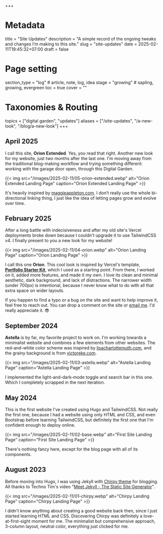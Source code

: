 +++
# Metadata
title = "Site Updates"
description = "A simple record of the ongoing tweaks and changes I’m making to this site."
slug = "site-updates"
date = 2025-02-11T19:45:32+07:00
draft = false

# Page setting
section_type = "log" # article, note, log, idea
stage = "growing" # sapling, growing, evergreen
toc = true
cover = ""

# Taxonomies & Routing
topics = ["digital garden", "updates"]
aliases = ["/site-updates", "/a-new-look", "/blog/a-new-look"]
+++

## April 2025

I call this site, **Orion Extended**. Yes, you read that right. Another new look for my website, just two months after the last one. I'm moving away from the traditional blog-making workflow and trying something different: working with the garage door open, through this Digital Garden.

{{< img src="/images/2025-02-11/05-orion-extended.webp" alt="Orion Extended Landing Page" caption="Orion Extended Landing Page" >}}

It's heavily inspired by [maggieappleton.com]. I don’t really use the whole bi-directional linking thing, I just like the idea of letting pages grow and evolve over time.

[maggieappleton.com]: https://maggieappleton.com/

## February 2025

After a long battle with indecisiveness and after my old site's Vercel deployments broke down because I couldn't upgrade it to use TailwindCSS v4. I finally present to you a new look for my website!

{{< img src="/images/2025-02-11/04-orion.webp" alt="Orion Landing Page" caption="Orion Landing Page" >}}

I call this one **Orion**. This cool look is inspired by Vercel's template, **[Portfolio Starter Kit]**, which I used as a starting point. From there, I worked on it, added more features, and made it my own. I love its clean and minimal aesthetic, dark background, and lack of distractions. The narrower width (under 700px) is intentional, because I never know what to do with all that extra space on wider layouts.

If you happen to find a typo or a bug on the site and want to help improve it, feel free to reach out. You can drop a comment on the site or [email me][email me]. I'd really appreciate it. 😎

[Portfolio Starter Kit]: https://vercel.com/templates/next.js/portfolio-starter-kit
[email me]: mailto:pradhana.odhy@gmail.com

## September 2024

**Astella** is by far, my favorite project to work on. I'm working towards a minimalist website and combines a few elements from other websites. The red-and-white color scheme was inspired by [lisacharlottemuth.com], and the grainy background is from [victoreke.com].

{{< img src="/images/2025-02-11/03-astella.webp" alt="Astella Landing Page" caption="Astella Landing Page" >}}

I implemented the light-and-dark-mode toggle and search bar in this one. Which I completely scrapped in the next iteration.

[lisacharlottemuth.com]: https://lisacharlottemuth.com/
[victoreke.com]: https://victoreke.com/

## May 2024

This is the first website I've created using Hugo and TailwindCSS. Not really the first one, because I had a website using only HTML and CSS, and even Bootstrap before learning TailwindCSS, but definitely the first one that I'm confident enough to deploy online.

{{< img src="/images/2025-02-11/02-base.webp" alt="First Site Landing Page" caption="First Site Landing Page" >}}

There's nothing fancy here, except for the blog page with all of its components.

## August 2023

Before moving into Hugo, I was using Jekyll with [Chirpy theme] for blogging. All thanks to Techno Tim's video "[Meet Jekyll - The Static Site Generator]".

{{< img src="/images/2025-02-11/01-chirpy.webp" alt="Chirpy Landing Page" caption="Chirpy Landing Page" >}}

I didn't know anything about creating a good website back then, since I just started learning HTML and CSS. Discovering Chirpy was definitely a love-at-first-sight moment for me. The minimalist but comprehensive approach, 3-column layout, neutral color, everything just clicked for me.

[Chirpy theme]: https://github.com/cotes2020/jekyll-theme-chirpy
[Meet Jekyll - The Static Site Generator]: https://www.youtube.com/watch?v=F8iOU1ci19Q
